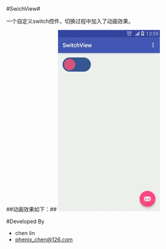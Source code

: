 #SwichView#

一个自定义switch控件，切换过程中加入了动画效果。

##动画效果如下：##
![](https://github.com/008chen/SwitchView/blob/master/screenshot/switchview.gif)  

 
#Developed By
- chen lin 
 - phenix_chen@126.com
